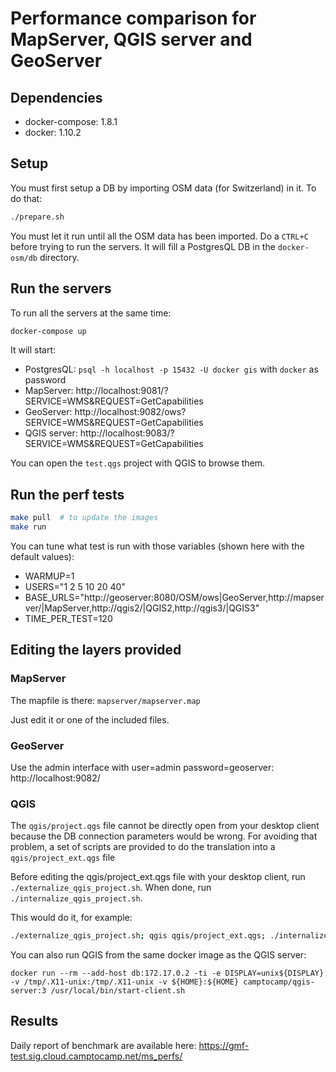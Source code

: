 # Performance comparison for MapServer, QGIS server and GeoServer

## Dependencies

* docker-compose: 1.8.1
* docker: 1.10.2

## Setup

You must first setup a DB by importing OSM data (for Switzerland) in it.
To do that:

```bash
./prepare.sh
```

You must let it run until all the OSM data has been imported. Do a `CTRL+C` before
trying to run the servers. It will fill a
PostgresQL DB in the `docker-osm/db` directory.


## Run the servers

To run all the servers at the same time:

```bash
docker-compose up
```

It will start:

* PostgresQL: `psql -h localhost -p 15432 -U docker gis` with `docker` as password
* MapServer: http://localhost:9081/?SERVICE=WMS&REQUEST=GetCapabilities
* GeoServer: http://localhost:9082/ows?SERVICE=WMS&REQUEST=GetCapabilities
* QGIS server: http://localhost:9083/?SERVICE=WMS&REQUEST=GetCapabilities

You can open the `test.qgs` project with QGIS to browse them.


## Run the perf tests

```bash
make pull  # to update the images
make run
```

You can tune what test is run with those variables (shown here with the default values):

* WARMUP=1
* USERS="1 2 5 10 20 40"
* BASE_URLS="http://geoserver:8080/OSM/ows|GeoServer,http://mapserver/|MapServer,http://qgis2/|QGIS2,http://qgis3/|QGIS3"
* TIME_PER_TEST=120


## Editing the layers provided

### MapServer

The mapfile is there: `mapserver/mapserver.map`

Just edit it or one of the included files.


### GeoServer

Use the admin interface with user=admin password=geoserver: http://localhost:9082/


### QGIS

The `qgis/project.qgs` file cannot be directly open from your desktop client
because the DB connection parameters would be wrong. For avoiding that problem,
a set of scripts are provided to do the translation into a `qgis/project_ext.qgs`
file

Before editing the qgis/project_ext.qgs file with your desktop client, run
`./externalize_qgis_project.sh`. When done, run `./internalize_qgis_project.sh`.

This would do it, for example:

```bash
./externalize_qgis_project.sh; qgis qgis/project_ext.qgs; ./internalize_qgis_project.sh
```

You can also run QGIS from the same docker image as the QGIS server:

```
docker run --rm --add-host db:172.17.0.2 -ti -e DISPLAY=unix${DISPLAY} -v /tmp/.X11-unix:/tmp/.X11-unix -v ${HOME}:${HOME} camptocamp/qgis-server:3 /usr/local/bin/start-client.sh
```
## Results

Daily report of benchmark are available here: https://gmf-test.sig.cloud.camptocamp.net/ms_perfs/
